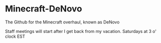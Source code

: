 Minecraft-DeNovo
================

The Github for the Minecraft overhaul, known as DeNovo

Staff meetings will start after I get back from my vacation. Saturdays at 3 o' clock EST
